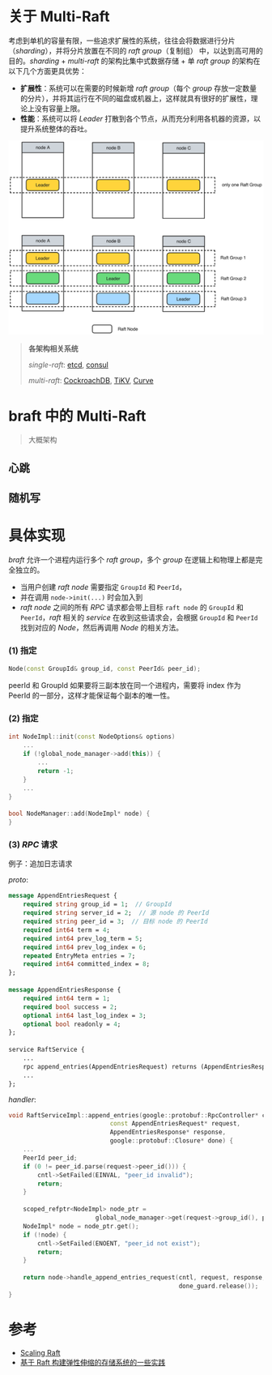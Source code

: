 关于 Multi-Raft
===

考虑到单机的容量有限，一些追求扩展性的系统，往往会将数据进行分片（*sharding*），并将分片放置在不同的 *raft group*（复制组） 中，以达到高可用的目的。*sharding* + *multi-raft* 的架构比集中式数据存储 + 单 *raft group* 的架构在以下几个方面更具优势：

* **扩展性**：系统可以在需要的时候新增 *raft group*（每个 *group* 存放一定数量的分片），并将其运行在不同的磁盘或机器上，这样就具有很好的扩展性，理论上没有容量上限。
* **性能**：系统可以将 *Leader* 打散到各个节点，从而充分利用各机器的资源，以提升系统整体的吞吐。

![图 1-2  单 Group 与 多 Group](image/multi_raft.png)

> **各架构相关系统**
>
> *single-raft*: [etcd][etcd], [consul][consul]
>
> *multi-raft*: [CockroachDB][cockroachdb], [TiKV][tikv], [Curve][curve]

braft 中的 Multi-Raft
===

> 大概架构

心跳
--

随机写
---

[cockroachdb]: www.
[etcd]: www.
[consul]: www.
[tikv]: www
[curve]: www.baidu.com

具体实现
===

*braft* 允许一个进程内运行多个 *raft group*，多个 *group* 在逻辑上和物理上都是完全独立的。
* 当用户创建 *raft node* 需要指定 `GroupId` 和 `PeerId`，
* 并在调用 `node->init(...)` 时会加入到
* *raft node* 之间的所有 *RPC* 请求都会带上目标 `raft node` 的 `GroupId` 和 `PeerId`，*raft* 相关的 *service* 在收到这些请求会，会根据 `GroupId` 和 `PeerId` 找到对应的 *Node*，然后再调用 *Node* 的相关方法。

### (1) 指定
```cpp
Node(const GroupId& group_id, const PeerId& peer_id);
```

peerId 和 GroupId
如果要将三副本放在同一个进程内，需要将 index 作为 PeerId 的一部分，这样才能保证每个副本的唯一性。

### (2) 指定
```cpp
int NodeImpl::init(const NodeOptions& options)
    ...
    if (!global_node_manager->add(this)) {
        ...
        return -1;
    }
    ...
}

bool NodeManager::add(NodeImpl* node) {
}
```

### (3) *RPC* 请求

例子：追加日志请求

*proto*:
```proto
message AppendEntriesRequest {
    required string group_id = 1;  // GroupId
    required string server_id = 2;  // 源 node 的 PeerId
    required string peer_id = 3;  // 目标 node 的 PeerId
    required int64 term = 4;
    required int64 prev_log_term = 5;
    required int64 prev_log_index = 6;
    repeated EntryMeta entries = 7;
    required int64 committed_index = 8;
};

message AppendEntriesResponse {
    required int64 term = 1;
    required bool success = 2;
    optional int64 last_log_index = 3;
    optional bool readonly = 4;
};

service RaftService {
    ...
    rpc append_entries(AppendEntriesRequest) returns (AppendEntriesResponse);
    ...
};

```
*handler*:
```cpp
void RaftServiceImpl::append_entries(google::protobuf::RpcController* cntl_base,
                            const AppendEntriesRequest* request,
                            AppendEntriesResponse* response,
                            google::protobuf::Closure* done) {
    ...
    PeerId peer_id;
    if (0 != peer_id.parse(request->peer_id())) {
        cntl->SetFailed(EINVAL, "peer_id invalid");
        return;
    }

    scoped_refptr<NodeImpl> node_ptr =
                        global_node_manager->get(request->group_id(), peer_id);
    NodeImpl* node = node_ptr.get();
    if (!node) {
        cntl->SetFailed(ENOENT, "peer_id not exist");
        return;
    }

    return node->handle_append_entries_request(cntl, request, response,
                                               done_guard.release());
}
```

参考
===
* [Scaling Raft](https://www.cockroachlabs.com/blog/scaling-raft/)
* [基于 Raft 构建弹性伸缩的存储系统的一些实践](https://cn.pingcap.com/blog/building-distributed-db-with-raft/)